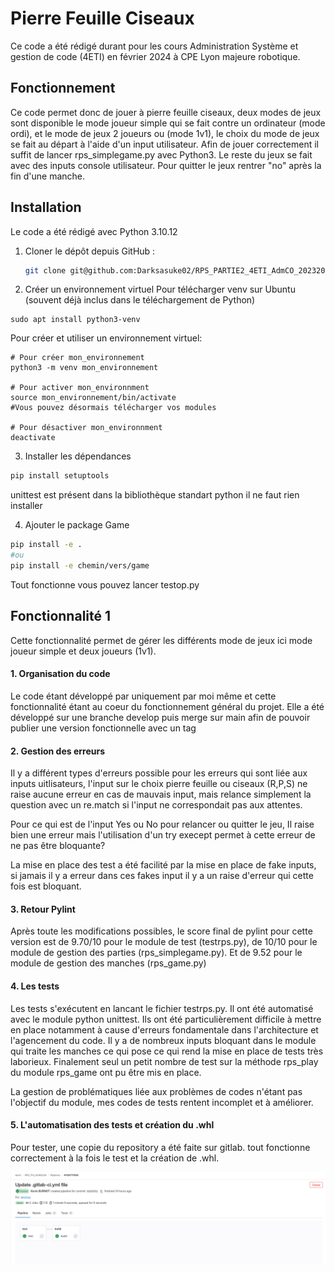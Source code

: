 # Pierre Feuille Ciseaux

Ce code a été rédigé durant pour les cours Administration Système et gestion de code (4ETI) en février 2024 à CPE Lyon majeure robotique.
## Fonctionnement

Ce code permet donc de jouer à pierre feuille ciseaux, deux modes de jeux sont disponible le mode joueur simple qui se fait contre un ordinateur (mode ordi), et le mode de jeux 2 joueurs ou (mode 1v1), le choix du mode de jeux se fait au départ à l'aide d'un input utilisateur. Afin de jouer correctement il suffit de lancer rps_simplegame.py avec Python3. Le reste du jeux se fait avec des inputs console utilisateur. Pour quitter le jeux rentrer "no" après la fin d'une manche.
## Installation
Le code a été rédigé avec Python 3.10.12

1. Cloner le dépôt depuis GitHub :
   ```bash
   git clone git@github.com:Darksasuke02/RPS_PARTIE2_4ETI_AdmCO_20232024.git
   ```

2. Créer un environnement virtuel
Pour télécharger venv sur Ubuntu (souvent déjà inclus dans le téléchargement de Python)
```console
sudo apt install python3-venv
```

Pour créer et utiliser un environnement virtuel:
```console
# Pour créer mon_environnement
python3 -m venv mon_environnement

# Pour activer mon_environnment 
source mon_environnement/bin/activate
#Vous pouvez désormais télécharger vos modules

# Pour désactiver mon_environnment
deactivate
```



3. Installer les dépendances 
```bash
pip install setuptools
```
unittest est présent dans la bibliothèque standart python il ne faut rien installer

4. Ajouter le package Game
```bash
pip install -e .
#ou
pip install -e chemin/vers/game
```
Tout fonctionne vous pouvez lancer testop.py

## Fonctionnalité 1

Cette fonctionnalité permet de gérer les différents mode de jeux ici mode joueur simple et deux joueurs (1v1).

#### 1. Organisation du code

Le code étant développé par uniquement par moi même et cette fonctionnalité étant au coeur du fonctionnement général du projet. Elle a été développé sur une branche develop puis merge sur main afin de pouvoir publier une version fonctionnelle avec un tag
#### 2. Gestion des erreurs

Il y a différent types d'erreurs possible pour les erreurs qui sont liée aux inputs uitlisateurs, l'input sur le choix pierre feuille ou ciseaux (R,P,S) ne raise aucune erreur en cas de mauvais input, mais relance simplement la question avec un re.match si l'input ne correspondait pas aux attentes.

Pour ce qui est de l'input Yes ou No pour relancer ou quitter le jeu, Il raise bien une erreur mais l'utilisation d'un try execept permet à cette erreur de ne pas être bloquante?

La mise en place des test a été facilité par la mise en place de fake inputs, si jamais il y a erreur dans ces fakes input il y a un raise d'erreur qui cette fois est bloquant.
#### 3. Retour Pylint

Après toute les modifications possibles, le score final de pylint pour cette version est de 9.70/10 pour le module de test (testrps.py), de 10/10 pour le module de gestion des parties (rps_simplegame.py). Et de 9.52 pour le module de gestion des manches (rps_game.py)

#### 4. Les tests

Les tests s'exécutent en lancant le fichier testrps.py. Il ont été automatisé avec le module python unittest. 
Ils ont été particulièrement difficile à mettre en place notamment à cause d'erreurs fondamentale dans l'architecture et l'agencement du code. Il y a de nombreux inputs bloquant dans le module qui traite les manches ce qui pose ce qui rend la mise en place de tests très laborieux.
Finalement seul un petit nombre de test sur la méthode rps_play du module rps_game ont pu être mis en place.

La gestion de problématiques liée aux problèmes de codes n'étant pas l'objectif du module, mes codes de tests rentent incomplet et à améliorer.

#### 5. L'automatisation des tests et création du .whl

Pour tester, une copie du repository a été faite sur gitlab.
tout fonctionne correctement à la fois le test et la création de .whl.

![illustration](images/testauto.png)



